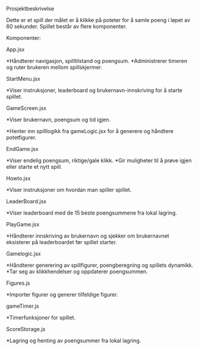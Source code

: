 Prosjektbeskrivelse 

Dette er et spill der målet er å klikke på poteter for å samle poeng i løpet av 60 sekunder. 
Spillet består av flere komponenter. 


Komponenter: 

  App.jsx 
  
  *Håndterer navigasjon, spilltilstand og poengsum. 
  *Administrerer timeren og ruter brukeren mellom spillskjermer. 

 
StartMenu.jsx 

*Viser instruksjoner, leaderboard og brukernavn-innskriving for å starte spillet. 


GameScreen.jsx 

*Viser brukernavn, poengsum og tid igjen. 

*Henter inn spilllogikk fra gameLogic.jsx for å generere og håndtere potetfigurer. 

 

EndGame.jsx 

  *Viser endelig poengsum, riktige/gale klikk. 
  *Gir muligheter til å prøve igjen eller starte et nytt spill. 


Howto.jsx 

*Viser instruksjoner om hvordan man spiller spillet. 

LeaderBoard.jsx 

*Viser leaderboard med de 15 beste poengsummene fra lokal lagring. 


PlayGame.jsx 

*Håndterer innskriving av brukernavn og sjekker om brukernavnet eksisterer på leaderboardet før spillet starter. 


Gamelogic.jsx 

*Håndterer generering av spillfigurer, poengberegning og spillets dynamikk. 
*Tar seg av klikkhendelser og oppdaterer poengsummen. 

 

Figures.js 

*Importer figurer og generer tilfeldige figurer. 

 

gameTimer.js 

*Timerfunksjoner for spillet. 

 

ScoreStorage.js 

*Lagring og henting av poengsummer fra lokal lagring. 
